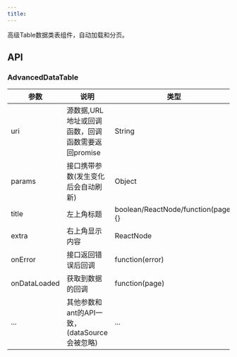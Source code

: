 ```yaml
---
title:
---
```


高级Table数据类表组件，自动加载和分页。

## API

### AdvancedDataTable

| 参数      | 说明                                      | 类型         | 默认值 |
|----------|------------------------------------------|-------------|-------|
| uri | 源数据,URL地址或回调函数，回调函数需要返回promise | String|Function | - |
| params | 接口携带参数(发生变化后会自动刷新) | Object | - |
| title    | 左上角标题        | boolean/ReactNode/function(page){}  | true |
| extra       | 右上角显示内容          | ReactNode  | null |
| onError     | 接口返回错误后回调  | function(error)  | - |
| onDataLoaded     | 获取到数据的回调  | function(page)  | - |
| ... | 其他参数和ant的API一致，(dataSource会被忽略)| ... | - |

